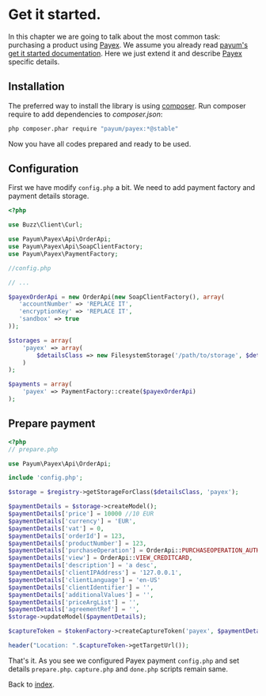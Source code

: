 # Get it started.

In this chapter we are going to talk about the most common task: purchasing a product using [Payex](http://www.payexpim.com/).
We assume you already read [payum's get it started documentation](https://github.com/Payum/Payum/blob/master/docs/get-it-started.md).
Here we just extend it and describe [Payex](http://www.payexpim.com/) specific details.

## Installation

The preferred way to install the library is using [composer](http://getcomposer.org/).
Run composer require to add dependencies to _composer.json_:

```bash
php composer.phar require "payum/payex:*@stable"
```

Now you have all codes prepared and ready to be used.

## Configuration

First we have modify `config.php` a bit.
We need to add payment factory and payment details storage.

```php
<?php

use Buzz\Client\Curl;

use Payum\Payex\Api\OrderApi;
use Payum\Payex\Api\SoapClientFactory;
use Payum\Payex\PaymentFactory;

//config.php

// ...

$payexOrderApi = new OrderApi(new SoapClientFactory(), array(
   'accountNumber' => 'REPLACE IT',
   'encryptionKey' => 'REPLACE IT',
   'sandbox' => true
));

$storages = array(
    'payex' => array(
        $detailsClass => new FilesystemStorage('/path/to/storage', $detailsClass)
    )
);

$payments = array(
    'payex' => PaymentFactory::create($payexOrderApi)
);
```

## Prepare payment

```php
<?php
// prepare.php

use Payum\Payex\Api\OrderApi;

include 'config.php';

$storage = $registry->getStorageForClass($detailsClass, 'payex');

$paymentDetails = $storage->createModel();
$paymentDetails['price'] = 10000 //10 EUR
$paymentDetails['currency'] = 'EUR',
$paymentDetails['vat'] = 0,
$paymentDetails['orderId'] = 123,
$paymentDetails['productNumber'] = 123,
$paymentDetails['purchaseOperation'] = OrderApi::PURCHASEOPERATION_AUTHORIZATION,
$paymentDetails['view'] = OrderApi::VIEW_CREDITCARD,
$paymentDetails['description'] = 'a desc',
$paymentDetails['clientIPAddress'] = '127.0.0.1',
$paymentDetails['clientLanguage'] = 'en-US'
$paymentDetails['clientIdentifier'] = '',
$paymentDetails['additionalValues'] = '',
$paymentDetails['priceArgList'] = '',
$paymentDetails['agreementRef'] = '',
$storage->updateModel($paymentDetails);

$captureToken = $tokenFactory->createCaptureToken('payex', $paymentDetails, 'done.php');

header("Location: ".$captureToken->getTargetUrl());
```

That's it. As you see we configured Payex payment `config.php` and set details `prepare.php`.
`capture.php` and `done.php` scripts remain same.

Back to [index](index.md).